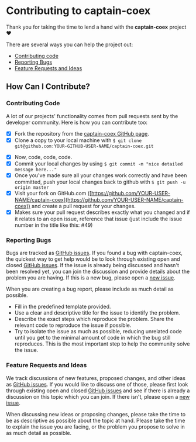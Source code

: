 # Contributing to captain-coex

Thank you for taking the time to lend a hand with the **captain-coex** project ❤️

There are several ways you can help the project out:

* [Contributing code](#contributing-code)
* [Reporting Bugs](#reporting-bugs)
* [Feature Requests and Ideas](#feature-requests-and-ideas)

## How Can I Contribute?

### Contributing Code

A lot of our projects' functionality comes from pull requests sent by the developer community. Here is how you can contribute too:

- [x] Fork the repository from the [captain-coex GitHub page](https://github.com/DAVFoundation/captain-coex).
- [x] Clone a copy to your local machine with `$ git clone git@github.com:YOUR-GITHUB-USER-NAME/captain-coex.git`
<!-- - [x] Run `npm install` to install all the packages
- [x] Run `npm start` to build the project 
- [x] Open [http://localhost:3333/](http://localhost:3333/) to see your local instance of missions live.
- [x] If you would like to see some simulated drones appear on the map, you will also need to set up the [Mission Control](https://github.com/DAVFoundation/missioncontrol/blob/master/CONTRIBUTING.md) project. -->
- [x] Now, code, code, code.
- [x] Commit your local changes by using `$ git commit -m "nice detailed message here..."`
- [x] Once you've made sure all your changes work correctly and have been committed, push your local changes back to github with `$ git push -u origin master`
- [x] Visit your fork on GitHub.com ([https://github.com/YOUR-USER-NAME/captain-coex](https://github.com/YOUR-USER-NAME/captain-coex)) and create a pull request for your changes.
- [x] Makes sure your pull request describes exactly what you changed and if it relates to an open issue, reference that issue (just include the issue number in the title like this: #49)

### Reporting Bugs

Bugs are tracked as [GitHub issues](https://github.com/DAVfoundation/captain-coex/issues). If you found a bug with captain-coex, the quickest way to get help would be to look through existing open and closed [GitHub issues](https://github.com/DAVfoundation/captain-coex/issues?q=is%3Aissue). If the issue is already being discussed and hasn't been resolved yet, you can join the discussion and provide details about the problem you are having. If this is a new bug, please open a [new issue](https://github.com/DAVfoundation/captain-coex/issues/new).

When you are creating a bug report, please include as much detail as possible.

* Fill in the predefined template provided.
* Use a clear and descriptive title for the issue to identify the problem.
* Describe the exact steps which reproduce the problem. Share the relevant code to reproduce the issue if possible.
* Try to isolate the issue as much as possible, reducing unrelated code until you get to the minimal amount of code in which the bug still reproduces. This is the most important step to help the community solve the issue.

### Feature Requests and Ideas

We track discussions of new features, proposed changes, and other ideas as [GitHub issues](https://github.com/DAVfoundation/captian-coex/issues). If you would like to discuss one of those, please first look through existing open and closed [GitHub issues](https://github.com/DAVfoundation/captain-coex/issues?q=is%3Aissue) and see if there is already a discussion on this topic which you can join. If there isn't, please open a [new issue](https://github.com/DAVfoundation/captain-coex/issues/new).

When discussing new ideas or proposing changes, please take the time to be as descriptive as possible about the topic at hand. Please take the time to explain the issue you are facing, or the problem you propose to solve in as much detail as possible.
